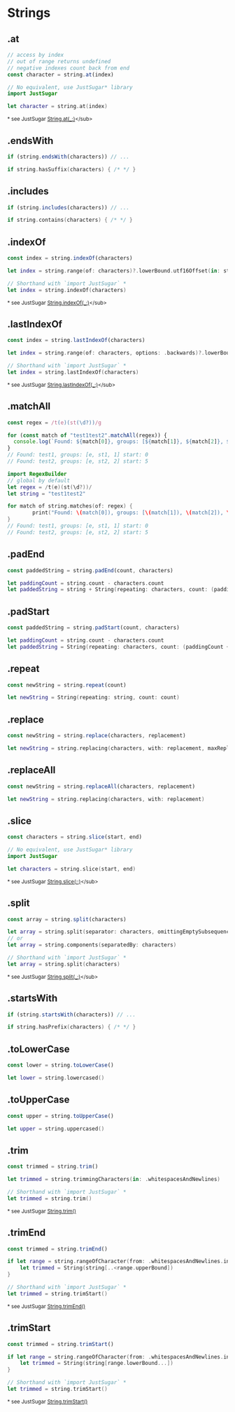# Strings

## .at

```ts
// access by index
// out of range returns undefined
// negative indexes count back from end
const character = string.at(index)
```

```swift
// No equivalent, use JustSugar* library
import JustSugar

let character = string.at(index)
```

<sub class="text-right">* see JustSugar [String.at(_:\)](https://swiftpackageindex.com/mesqueeb/justsugar/documentation/justsugar/swift/string/at(_:))</sub>

## .endsWith

```ts
if (string.endsWith(characters)) // ...
```

```swift
if string.hasSuffix(characters) { /* */ }
```

## .includes

```ts
if (string.includes(characters)) // ...
```

```swift
if string.contains(characters) { /* */ }
```

## .indexOf

```ts
const index = string.indexOf(characters)
```

```swift
let index = string.range(of: characters)?.lowerBound.utf16Offset(in: string)

// Shorthand with `import JustSugar` *
let index = string.indexOf(characters)
```

<sub class="text-right">* see JustSugar [String.indexOf(_:\)](https://swiftpackageindex.com/mesqueeb/justsugar/documentation/justsugar/swift/string/indexof(_:))</sub>

## .lastIndexOf

```ts
const index = string.lastIndexOf(characters)
```

```swift
let index = string.range(of: characters, options: .backwards)?.lowerBound.utf16Offset(in: string)

// Shorthand with `import JustSugar` *
let index = string.lastIndexOf(characters)
```

<sub class="text-right">* see JustSugar [String.lastIndexOf(_:\)](https://swiftpackageindex.com/mesqueeb/justsugar/documentation/justsugar/swift/string/lastindexof(_:))</sub>

## .matchAll

```ts
const regex = /t(e)(st(\d?))/g

for (const match of "test1test2".matchAll(regex)) {
  console.log(`Found: ${match[0]}, groups: [${match[1]}, ${match[2]}, ${match[3]}] start: ${match.index}`)
}
// Found: test1, groups: [e, st1, 1] start: 0
// Found: test2, groups: [e, st2, 2] start: 5
```

```swift
import RegexBuilder
// global by default
let regex = /t(e)(st(\d?))/
let string = "test1test2"

for match of string.matches(of: regex) {
		print("Found: \(match[0]), groups: [\(match[1]), \(match[2]), \(match[3])] start: \(match.range.lowerBound.utf16Offset(in: string))")
}
// Found: test1, groups: [e, st1, 1] start: 0
// Found: test2, groups: [e, st2, 2] start: 5
```

## .padEnd

```ts
const paddedString = string.padEnd(count, characters)
```

```swift
let paddingCount = string.count - characters.count
let paddedString = string + String(repeating: characters, count: (paddingCount + characters.count - 1) / characters.count)
```

## .padStart

```ts
const paddedString = string.padStart(count, characters)
```

```swift
let paddingCount = string.count - characters.count
let paddedString = String(repeating: characters, count: (paddingCount + characters.count - 1) / characters.count) + string
```

## .repeat

```ts
const newString = string.repeat(count)
```

```swift
let newString = String(repeating: string, count: count)
```

## .replace

```ts
const newString = string.replace(characters, replacement)
```

```swift
let newString = string.replacing(characters, with: replacement, maxReplacements: 1)
```

## .replaceAll

```ts
const newString = string.replaceAll(characters, replacement)
```

```swift
let newString = string.replacing(characters, with: replacement)
```

## .slice

```ts
const characters = string.slice(start, end)
```

```swift
// No equivalent, use JustSugar* library
import JustSugar

let characters = string.slice(start, end)
```

<sub class="text-right">* see JustSugar [String.slice(_:_:\)](https://swiftpackageindex.com/mesqueeb/justsugar/documentation/justsugar/swift/string/slice(_:_:))</sub>

## .split

```ts
const array = string.split(characters)
```

```swift
let array = string.split(separator: characters, omittingEmptySubsequences: false).map(String.init)
// or
let array = string.components(separatedBy: characters)

// Shorthand with `import JustSugar` *
let array = string.split(characters)
```

<sub class="text-right">* see JustSugar [String.split(_:\)](https://swiftpackageindex.com/mesqueeb/justsugar/documentation/justsugar/swift/string/split(_:)-1gpf2)</sub>

## .startsWith

```ts
if (string.startsWith(characters)) // ...
```

```swift
if string.hasPrefix(characters) { /* */ }
```

## .toLowerCase

```ts
const lower = string.toLowerCase()
```

```swift
let lower = string.lowercased()
```

## .toUpperCase

```ts
const upper = string.toUpperCase()
```

```swift
let upper = string.uppercased()
```

## .trim

```ts
const trimmed = string.trim()
```

```swift
let trimmed = string.trimmingCharacters(in: .whitespacesAndNewlines)

// Shorthand with `import JustSugar` *
let trimmed = string.trim()
```

<sub class="text-right">* see JustSugar [String.trim()](https://swiftpackageindex.com/mesqueeb/justsugar/documentation/justsugar/swift/string/trim())</sub>

## .trimEnd

```ts
const trimmed = string.trimEnd()
```

```swift
if let range = string.rangeOfCharacter(from: .whitespacesAndNewlines.inverted, options: .backwards) {
	let trimmed = String(string[..<range.upperBound])
}

// Shorthand with `import JustSugar` *
let trimmed = string.trimStart()
```

<sub class="text-right">* see JustSugar [String.trimEnd()](https://swiftpackageindex.com/mesqueeb/justsugar/documentation/justsugar/swift/string/trimEnd())</sub>

## .trimStart

```ts
const trimmed = string.trimStart()
```

```swift
if let range = string.rangeOfCharacter(from: .whitespacesAndNewlines.inverted) {
	let trimmed = String(string[range.lowerBound...])
}

// Shorthand with `import JustSugar` *
let trimmed = string.trimStart()
```

<sub class="text-right">* see JustSugar [String.trimStart()](https://swiftpackageindex.com/mesqueeb/justsugar/documentation/justsugar/swift/string/trimStart())</sub>
